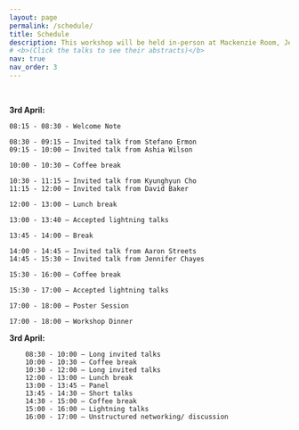 ```yaml
---
layout: page
permalink: /schedule/
title: Schedule
description: This workshop will be held in-person at Mackenzie Room, Jen-Hsun Huang Engineering Center, Stanford University on April 3rd and April 4th, 2025. The session will cover invited talks, contributed lightning talks, and a panel discussion. Long invited talks span for 45 minutes, short talks for 20 minutes and contributed lightning talks for 10 minutes each. The tentative schedule in local time zone, Pacific Stanford Time (PST), can be found below. 
# <b>(Click the talks to see their abstracts)</b>
nav: true
nav_order: 3
---
```


<br>

<b>3rd April:</b>

	08:15 - 08:30 - Welcome Note

	08:30 - 09:15 — Invited talk from Stefano Ermon
	09:15 - 10:00 — Invited talk from Ashia Wilson

	10:00 - 10:30 — Coffee break

	10:30 - 11:15 — Invited talk from Kyunghyun Cho
	11:15 - 12:00 — Invited talk from David Baker 

	12:00 - 13:00 — Lunch break

	13:00 - 13:40 — Accepted lightning talks

	13:45 - 14:00 — Break

	14:00 - 14:45 — Invited talk from Aaron Streets
	14:45 - 15:30 — Invited talk from Jennifer Chayes

	15:30 - 16:00 — Coffee break

	15:30 - 17:00 — Accepted lightning talks

	17:00 - 18:00 — Poster Session

	17:00 - 18:00 — Workshop Dinner 
	
<b>3rd April:</b>

		08:30 - 10:00 — Long invited talks 
		10:00 - 10:30 — Coffee break
		10:30 - 12:00 — Long invited talks 
		12:00 - 13:00 — Lunch break
		13:00 - 13:45 — Panel
		13:45 - 14:30 — Short talks
		14:30 - 15:00 — Coffee break
		15:00 - 16:00 — Lightning talks
		16:00 - 17:00 — Unstructured networking/ discussion